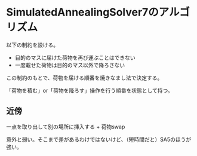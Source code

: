 # SimulatedAnnealingSolver7のアルゴリズム

以下の制約を設ける。

- 目的のマスに届けた荷物を再び運ぶことはできない
- 一度載せた荷物は目的のマス以外で降ろさない

この制約のもとで、荷物を届ける順番を焼きなまし法で決定する。

「荷物を積む」or「荷物を降ろす」操作を行う順番を状態として持つ。

## 近傍
一点を取り出して別の場所に挿入する + 荷物swap

意外と弱い。そこまで差があるわけではないけど、（短時間だと）SA5のほうが強い。